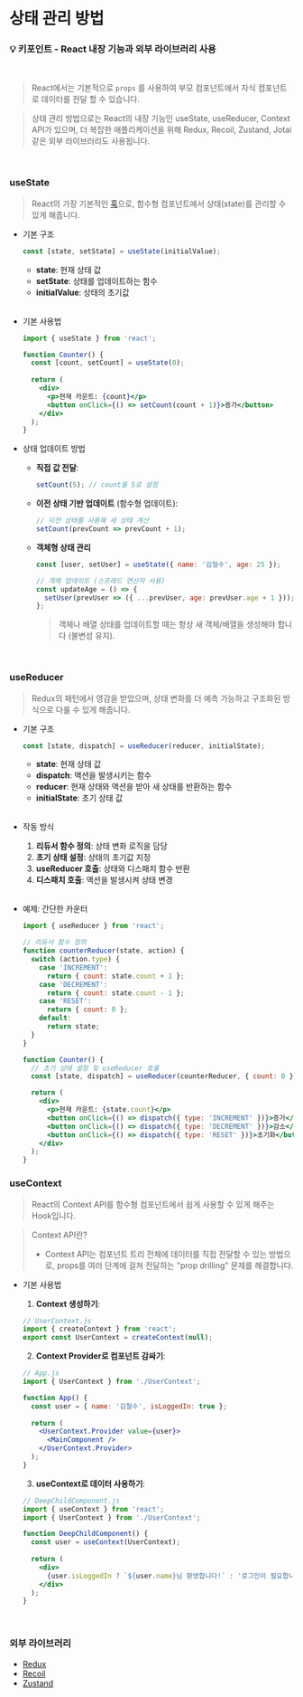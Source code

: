 # 상태 관리 방법

### 💡 키포인트 - React 내장 기능과 외부 라이브러리 사용

<br/>

> React에서는 기본적으로 `props` 를 사용하여 부모 컴포넌트에서 자식 컴포넌트로 데이터를 전달 할 수 있습니다.

> 상태 관리 방법으로는 React의 내장 기능인 useState, useReducer, Context API가 있으며, 더 복잡한 애플리케이션을 위해 Redux, Recoil, Zustand, Jotai 같은 외부 라이브러리도 사용됩니다.

<br/>

### useState

> React의 가장 기본적인 [훅](../../API/React/Hook/Readme.md)으로, 함수형 컴포넌트에서 상태(state)를 관리할 수 있게 해줍니다.

- 기본 구조

  ```jsx
  const [state, setState] = useState(initialValue);
  ```

  - **state**: 현재 상태 값
  - **setState**: 상태를 업데이트하는 함수
  - **initialValue**: 상태의 초기값

  <br/>

-  기본 사용법

    ```jsx
    import { useState } from 'react';

    function Counter() {
      const [count, setCount] = useState(0);
      
      return (
        <div>
          <p>현재 카운트: {count}</p>
          <button onClick={() => setCount(count + 1)}>증가</button>
        </div>
      );
    }
    ```

- 상태 업데이트 방법

  - **직접 값 전달**:
    ```jsx
    setCount(5); // count를 5로 설정
    ```

  - **이전 상태 기반 업데이트** (함수형 업데이트):
    ```jsx
    // 이전 상태를 사용해 새 상태 계산
    setCount(prevCount => prevCount + 1);
    ``` 

  - **객체형 상태 관리**

    ```jsx
    const [user, setUser] = useState({ name: '김철수', age: 25 });

    // 객체 업데이트 (스프레드 연산자 사용)
    const updateAge = () => {
      setUser(prevUser => ({ ...prevUser, age: prevUser.age + 1 }));
    };
    ```

    > 객체나 배열 상태를 업데이트할 때는 항상 새 객체/배열을 생성해야 합니다 (불변성 유지).

<br/>

### useReducer

> Redux의 패턴에서 영감을 받았으며, 상태 변화를 더 예측 가능하고 구조화된 방식으로 다룰 수 있게 해줍니다.

-  기본 구조

    ```jsx
    const [state, dispatch] = useReducer(reducer, initialState);
    ```

    - **state**: 현재 상태 값
    - **dispatch**: 액션을 발생시키는 함수
    - **reducer**: 현재 상태와 액션을 받아 새 상태를 반환하는 함수
    - **initialState**: 초기 상태 값

    <br/>

- 작동 방식

  1. **리듀서 함수 정의**: 상태 변화 로직을 담당
  2. **초기 상태 설정**: 상태의 초기값 지정
  3. **useReducer 호출**: 상태와 디스패치 함수 반환
  4. **디스패치 호출**: 액션을 발생시켜 상태 변경

   <br/>

-  예제: 간단한 카운터

    ```jsx
    import { useReducer } from 'react';

    // 리듀서 함수 정의
    function counterReducer(state, action) {
      switch (action.type) {
        case 'INCREMENT':
          return { count: state.count + 1 };
        case 'DECREMENT':
          return { count: state.count - 1 };
        case 'RESET':
          return { count: 0 };
        default:
          return state;
      }
    }

    function Counter() {
      // 초기 상태 설정 및 useReducer 호출
      const [state, dispatch] = useReducer(counterReducer, { count: 0 });

      return (
        <div>
          <p>현재 카운트: {state.count}</p>
          <button onClick={() => dispatch({ type: 'INCREMENT' })}>증가</button>
          <button onClick={() => dispatch({ type: 'DECREMENT' })}>감소</button>
          <button onClick={() => dispatch({ type: 'RESET' })}>초기화</button>
        </div>
      );
    }
    ```

### useContext

> React의 Context API를 함수형 컴포넌트에서 쉽게 사용할 수 있게 해주는 Hook입니다.

> Context API란?
> - Context API는 컴포넌트 트리 전체에 데이터를 직접 전달할 수 있는 방법으로, props를 여러 단계에 걸쳐 전달하는 "prop drilling" 문제를 해결합니다.

- 기본 사용법

  1. **Context 생성하기**:
    ```jsx
    // UserContext.js
    import { createContext } from 'react';
    export const UserContext = createContext(null);
    ```

  2. **Context Provider로 컴포넌트 감싸기**:
    ```jsx
    // App.js
    import { UserContext } from './UserContext';

    function App() {
      const user = { name: '김철수', isLoggedIn: true };
      
      return (
        <UserContext.Provider value={user}>
          <MainComponent />
        </UserContext.Provider>
      );
    }
    ```

  3. **useContext로 데이터 사용하기**:
    ```jsx
    // DeepChildComponent.js
    import { useContext } from 'react';
    import { UserContext } from './UserContext';

    function DeepChildComponent() {
      const user = useContext(UserContext);
      
      return (
        <div>
          {user.isLoggedIn ? `${user.name}님 환영합니다!` : '로그인이 필요합니다.'}
        </div>
      );
    }
    ```

<br/>

### 외부 라이브러리
- [Redux](../Redux/Readme.md)
- [Recoil](../Recoil/Readme.md)
- [Zustand](../Zustand/Readme.md)
